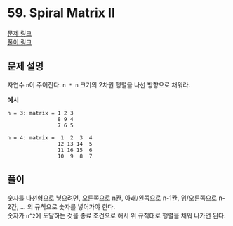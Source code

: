 # 59. Spiral Matrix II
[문제 링크](https://leetcode.com/problems/spiral-matrix-ii/ )  
[풀이 링크](spiral-matrix-ii.py )  

## 문제 설명
자연수 `n`이 주어진다. `n * n` 크기의 2차원 행렬을 나선 방향으로 채워라.  

**예시**
```
n = 3: matrix = 1 2 3
                8 9 4
                7 6 5
                
n = 4: matrix =  1  2  3  4
                12 13 14  5
                11 16 15  6
                10  9  8  7
```

## 풀이
숫자를 나선형으로 넣으려면, 오른쪽으로 n칸, 아래/왼쪽으로 n-1칸, 위/오른쪽으로 n-2칸, ... 의 규칙으로 숫자를 넣어가야 한다.  
숫자가 `n^2`에 도달하는 것을 종료 조건으로 해서 위 규칙대로 행렬을 채워 나가면 된다.  

